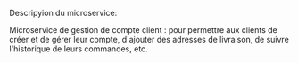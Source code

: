 
Descripyion du microservice:

Microservice de gestion de compte client : pour permettre aux clients de créer et de gérer leur compte, d'ajouter des adresses de livraison, de suivre l'historique de leurs commandes, etc.